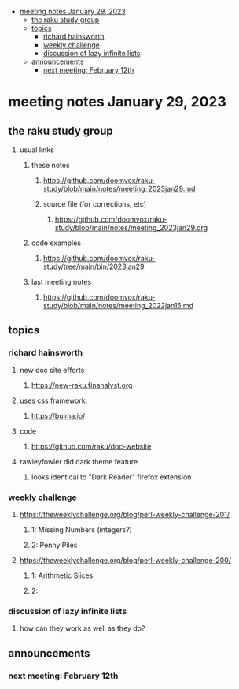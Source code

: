 - [meeting notes January 29, 2023](#orgff515ff)
  - [the raku study group](#org3e06069)
  - [topics](#orgd46b6b1)
    - [richard hainsworth](#org9d783d8)
    - [weekly challenge](#org5ec498d)
    - [discussion of lazy infinite lists](#org273ad7b)
  - [announcements](#org95aad42)
    - [next meeting: February 12th](#org3e5c775)


<a id="orgff515ff"></a>

# meeting notes January 29, 2023


<a id="org3e06069"></a>

## the raku study group

1.  usual links

    1.  these notes
    
        1.  <https://github.com/doomvox/raku-study/blob/main/notes/meeting_2023jan29.md>
        
        2.  source file (for corrections, etc)
        
            1.  <https://github.com/doomvox/raku-study/blob/main/notes/meeting_2023jan29.org>
    
    2.  code examples
    
        1.  <https://github.com/doomvox/raku-study/tree/main/bin/2023jan29>
    
    3.  last meeting notes
    
        1.  <https://github.com/doomvox/raku-study/blob/main/notes/meeting_2022jan15.md>


<a id="orgd46b6b1"></a>

## topics


<a id="org9d783d8"></a>

### richard hainsworth

1.  new doc site efforts

    1.  <https://new-raku.finanalyst.org>

2.  uses css framework:

    1.  <https://bulma.io/>

3.  code

    1.  <https://github.com/raku/doc-website>

4.  rawleyfowler did dark theme feature

    1.  looks identical to "Dark Reader" firefox extension


<a id="org5ec498d"></a>

### weekly challenge

1.  <https://theweeklychallenge.org/blog/perl-weekly-challenge-201/>

    1.  1: Missing Numbers (integers?)
    
    2.  2: Penny Piles

2.  <https://theweeklychallenge.org/blog/perl-weekly-challenge-200/>

    1.  1: Arithmetic Slices
    
    2.  2:


<a id="org273ad7b"></a>

### discussion of lazy infinite lists

1.  how can they work as well as they do?


<a id="org95aad42"></a>

## announcements


<a id="org3e5c775"></a>

### next meeting: February 12th
